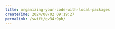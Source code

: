 ```yaml
---
title: organizing-your-code-with-local-packages
createTime: 2024/08/02 09:19:27
permalink: /swift/gv34r9ph/
---
```

